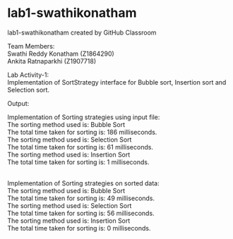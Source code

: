 # lab1-swathikonatham
lab1-swathikonatham created by GitHub Classroom

Team Members:<br/>
Swathi Reddy Konatham (Z1864290)<br/>
Ankita Ratnaparkhi (Z1907718)<br/>


Lab Activity-1:<br/>
Implementation of SortStrategy interface for Bubble sort, Insertion sort and Selection sort.

Output:

Implementation of Sorting strategies using input file: <br/>
The sorting method used is: Bubble Sort<br/>
The total time taken for sorting is: 186 milliseconds.<br/>
The sorting method used is: Selection Sort<br/>
The total time taken for sorting is: 61 milliseconds.<br/>
The sorting method used is: Insertion Sort<br/>
The total time taken for sorting is: 1 milliseconds.<br/><br/>

Implementation of Sorting strategies on sorted data:<br/>
The sorting method used is: Bubble Sort<br/>
The total time taken for sorting is: 49 milliseconds.<br/>
The sorting method used is: Selection Sort<br/>
The total time taken for sorting is: 56 milliseconds.<br/>
The sorting method used is: Insertion Sort<br/>
The total time taken for sorting is: 0 milliseconds.<br/>

